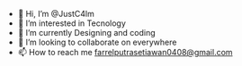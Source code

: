 - 👋 Hi, I’m @JustC4lm
- 👀 I’m interested in Tecnology
- 🌱 I’m currently Designing and coding
- 💞️ I’m looking to collaborate on everywhere
- 📫 How to reach me farrelputrasetiawan0408@gmail.com

<!---
JustC4lm/JustC4lm is a ✨ special ✨ repository because its `README.md` (this file) appears on your GitHub profile.
You can click the Preview link to take a look at your changes.
--->
